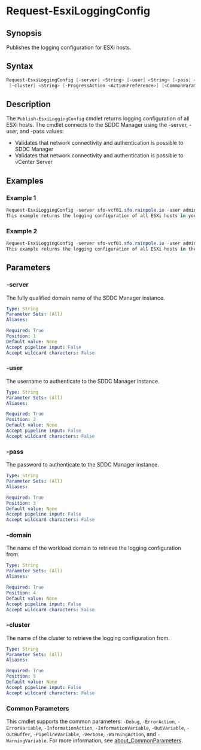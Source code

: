 # Request-EsxiLoggingConfig

## Synopsis

Publishes the logging configuration for ESXi hosts.

## Syntax

```powershell
Request-EsxiLoggingConfig [-server] <String> [-user] <String> [-pass] <String> [-domain] <String>
 [-cluster] <String> [-ProgressAction <ActionPreference>] [<CommonParameters>]
```

## Description

The `Publish-EsxiLoggingConfig` cmdlet returns logging configuration of all ESXi hosts.
The cmdlet connects to the SDDC Manager using the -server, -user, and -pass values:

- Validates that network connectivity and authentication is possible to SDDC Manager
- Validates that network connectivity and authentication is possible to vCenter Server

## Examples

### Example 1

```powershell
Request-EsxiLoggingConfig -server sfo-vcf01.sfo.rainpole.io -user administrator@vsphere.local -pass VMw@re123! -domain sfo-m01 -cluster sfo-m01-cl01
This example returns the logging configuration of all ESXi hosts in your VCF environment.
```

### Example 2

```powershell
Request-EsxiLoggingConfig -server sfo-vcf01.sfo.rainpole.io -user administrator@vsphere.local -pass VMw@re123! -domain sfo-m01 -cluster sfo-m01-cl01
This example returns the logging configuration of all ESXi hosts in the provided workload domain.
```

## Parameters

### -server

The fully qualified domain name of the SDDC Manager instance.

```yaml
Type: String
Parameter Sets: (All)
Aliases:

Required: True
Position: 1
Default value: None
Accept pipeline input: False
Accept wildcard characters: False
```

### -user

The username to authenticate to the SDDC Manager instance.

```yaml
Type: String
Parameter Sets: (All)
Aliases:

Required: True
Position: 2
Default value: None
Accept pipeline input: False
Accept wildcard characters: False
```

### -pass

The password to authenticate to the SDDC Manager instance.

```yaml
Type: String
Parameter Sets: (All)
Aliases:

Required: True
Position: 3
Default value: None
Accept pipeline input: False
Accept wildcard characters: False
```

### -domain

The name of the workload domain to retrieve the logging configuration from.

```yaml
Type: String
Parameter Sets: (All)
Aliases:

Required: True
Position: 4
Default value: None
Accept pipeline input: False
Accept wildcard characters: False
```

### -cluster

The name of the cluster to retrieve the logging configuration from.

```yaml
Type: String
Parameter Sets: (All)
Aliases:

Required: True
Position: 5
Default value: None
Accept pipeline input: False
Accept wildcard characters: False
```

### Common Parameters

This cmdlet supports the common parameters: `-Debug`, `-ErrorAction`, `-ErrorVariable`, `-InformationAction`, `-InformationVariable`, `-OutVariable`, `-OutBuffer`, `-PipelineVariable`, `-Verbose`, `-WarningAction`, and `-WarningVariable`. For more information, see [about_CommonParameters](http://go.microsoft.com/fwlink/?LinkID=113216).
